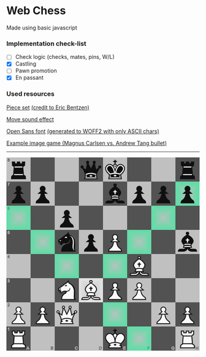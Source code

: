 # Web Chess

Made using basic javascript

### Implementation check-list

- [ ] Check logic (checks, mates, pins, W/L)
- [x] Castling
- [ ] Pawn promotion
- [x] En passant

### Used resources

[Piece set](https://github.com/ornicar/lila/tree/master/public/piece/alpha) [(credit to Eric Bentzen)](https://github.com/ornicar/lila/blob/master/COPYING.md#exceptions-non-free)

[Move sound effect](https://freesound.org/people/mh2o/sounds/351518)

[Open Sans font](https://www.fontsquirrel.com/fonts/open-sans) [(generated to WOFF2 with only ASCII chars)](https://www.fontsquirrel.com/tools/webfont-generator)

[Example image game (Magnus Carlsen vs. Andrew Tang bullet)](https://lichess.org/0JWc9Xbd)

---

![Example over-the-board game](lichess_0JWc9Xbd.jpg)
